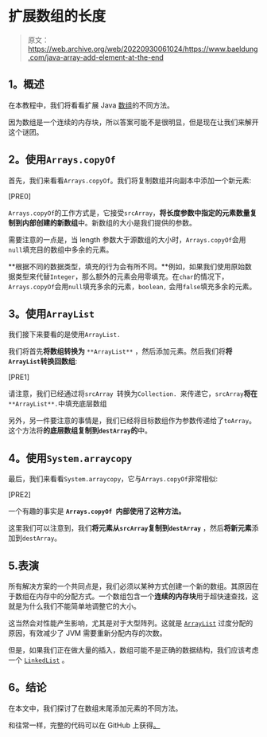 # 扩展数组的长度

> 原文：<https://web.archive.org/web/20220930061024/https://www.baeldung.com/java-array-add-element-at-the-end>

## **1。概述**

在本教程中，我们将看看扩展 Java [数组](/web/20221126222844/https://www.baeldung.com/java-arrays-guide)的不同方法。

因为数组是一个连续的内存块，所以答案可能不是很明显，但是现在让我们来解开这个谜团。

## **2。使用`Arrays.copyOf`**

首先，我们来看看`Arrays.copyOf`。我们将复制数组并向副本中添加一个新元素:

[PRE0]

`Arrays.copyOf`的工作方式是，它接受`srcArray`，**将长度参数中指定的元素数量复制到内部创建的新数组**中。新数组的大小是我们提供的参数。

需要注意的一点是，当 length 参数大于源数组的大小时，`Arrays.copyOf`会用`null`填充目的数组中多余的元素。

**根据不同的数据类型，填充的行为会有所不同。**例如，如果我们使用原始数据类型来代替`Integer`，那么额外的元素会用零填充。在`char`的情况下，`Arrays.copyOf`会用`null`填充多余的元素，`boolean,` 会用`false`填充多余的元素。

## **3。使用`ArrayList`**

我们接下来要看的是使用`ArrayList.`

我们将首先**将数组转换为** `**ArrayList**` ，然后添加元素。然后我们将**将`ArrayList`转换回数组**:

[PRE1]

请注意，我们已经通过将`srcArray `转换为`Collection. `来传递它，`srcArray`**将在** `**ArrayList**.`中填充底层数组

另外，另一件要注意的事情是，我们已经将目标数组作为参数传递给了`toArray`。这个方法将**的底层数组复制到`destArray`的**中。

## **4。使用`System.arraycopy`**

最后，我们来看看`System.arraycopy`，它与`Arrays.copyOf`非常相似:

[PRE2]

一个有趣的事实是 **`Arrays.copyOf `内部使用了这种方法。**

这里我们可以注意到，我们**将元素从`srcArray`复制到`destArray`** ，然后**将新元素**添加到`destArray`。

## 5.表演

所有解决方案的一个共同点是，我们必须以某种方式创建一个新的数组。其原因在于数组在内存中的分配方式。一个数组包含一个**连续的内存块**用于超快速查找，这就是为什么我们不能简单地调整它的大小。

这当然会对性能产生影响，尤其是对于大型阵列。这就是 [`ArrayList`](/web/20221126222844/https://www.baeldung.com/java-arraylist) 过度分配的原因，有效减少了 JVM 需要重新分配内存的次数。

但是，如果我们正在做大量的插入，数组可能不是正确的数据结构，我们应该考虑一个 [`LinkedList`](/web/20221126222844/https://www.baeldung.com/java-linkedlist) 。

## **6。结论**

在本文中，我们探讨了在数组末尾添加元素的不同方法。

和往常一样，完整的代码可以在 GitHub 上获得[。](https://web.archive.org/web/20221126222844/https://github.com/eugenp/tutorials/tree/master/core-java-modules/core-java-arrays-operations-basic)
